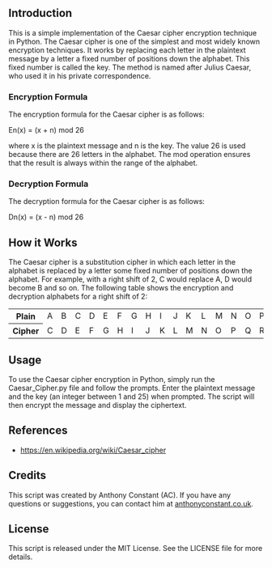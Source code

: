 <div>
<h2>Introduction</h2>
<p>This is a simple implementation of the Caesar cipher encryption technique in Python. The Caesar cipher is one of the simplest and most widely known encryption techniques. It works by replacing each letter in the plaintext message by a letter a fixed number of positions down the alphabet. This fixed number is called the key. The method is named after Julius Caesar, who used it in his private correspondence.</p>
<h3>Encryption Formula</h3>
<p>The encryption formula for the Caesar cipher is as follows:</p>
<p>En(x) = (x + n) mod 26</p>
<p>where x is the plaintext message and n is the key. The value 26 is used because there are 26 letters in the alphabet. The mod operation ensures that the result is always within the range of the alphabet.</p>
<h3>Decryption Formula</h3>
<p>The decryption formula for the Caesar cipher is as follows:</p>
<p>Dn(x) = (x - n) mod 26</p>
<h2>How it Works</h2>
<p>The Caesar cipher is a substitution cipher in which each letter in the alphabet is replaced by a letter some fixed number of positions down the alphabet. For example, with a right shift of 2, C would replace A, D would become B and so on. The following table shows the encryption and decryption alphabets for a right shift of 2:</p>
<table>
  <tr>
    <th>Plain</th>
    <td>A</td>
    <td>B</td>
    <td>C</td>
    <td>D</td>
    <td>E</td>
    <td>F</td>
    <td>G</td>
    <td>H</td>
    <td>I</td>
    <td>J</td>
    <td>K</td>
    <td>L</td>
    <td>M</td>
    <td>N</td>
    <td>O</td>
    <td>P</td>
    <td>Q</td>
    <td>R</td>
    <td>S</td>
    <td>T</td>
    <td>U</td>
    <td>V</td>
    <td>W</td>
    <td>X</td>
    <td>Y</td>
    <td>Z</td>
  </tr>
  <tr>
    <th>Cipher</th>
    <td>C</td>
    <td>D</td>
    <td>E</td>
    <td>F</td>
    <td>G</td>
    <td>H</td>
    <td>I</td>
    <td>J</td>
    <td>K</td>
    <td>L</td>
    <td>M</td>
    <td>N</td>
    <td>O</td>
    <td>P</td>
    <td>Q</td>
    <td>R</td>
    <td>S</td>
    <td>T</td>
    <td>U</td>
    <td>V</td>
    <td>W</td>
    <td>X</td>
    <td>Y</td>
    <td>Z</td>
    <td>A</td>
    <td>B</td>
  </tr>
</table>

<h2>Usage</h2>
<p>To use the Caesar cipher encryption in Python, simply run the Caesar_Cipher.py file and follow the prompts. Enter the plaintext message and the key (an integer between 1 and 25) when prompted. The script will then encrypt the message and display the ciphertext.</p>
<h2>References</h2>
<ul>
  <li><a href="https://en.wikipedia.org/wiki/Caesar_cipher">https://en.wikipedia.org/wiki/Caesar_cipher</a></li>
</ul>
<h2>Credits</h2>
<p>This script was created by Anthony Constant (AC). If you have any questions or suggestions, you can contact him at <a href="https://anthonyconstant.co.uk/">anthonyconstant.co.uk</a>.</p>
<h2>License</h2>
<p>This script is released under the MIT License. See the LICENSE file for more details.</p>
